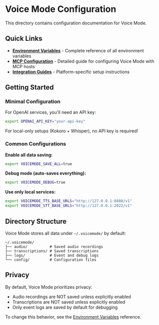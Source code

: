 # Voice Mode Configuration

This directory contains configuration documentation for Voice Mode.

## Quick Links

- **[Environment Variables](environment.md)** - Complete reference of all environment variables
- **[MCP Configuration](../configuration.md)** - Detailed guide for configuring Voice Mode with MCP hosts
- **[Integration Guides](../integrations/README.md)** - Platform-specific setup instructions

## Getting Started

### Minimal Configuration

For OpenAI services, you'll need an API key:

```bash
export OPENAI_API_KEY="your-api-key"
```

For local-only setups (Kokoro + Whisper), no API key is required!

### Common Configurations

**Enable all data saving:**
```bash
export VOICEMODE_SAVE_ALL=true
```

**Debug mode (auto-saves everything):**
```bash
export VOICEMODE_DEBUG=true
```

**Use only local services:**
```bash
export VOICEMODE_TTS_BASE_URLS="http://127.0.0.1:8880/v1"
export VOICEMODE_STT_BASE_URLS="http://127.0.0.1:2022/v1"
```

## Directory Structure

Voice Mode stores all data under `~/.voicemode/` by default:

```
~/.voicemode/
├── audio/          # Saved audio recordings
├── transcriptions/ # Saved transcriptions
├── logs/           # Event and debug logs
└── config/         # Configuration files
```

## Privacy

By default, Voice Mode prioritizes privacy:
- Audio recordings are NOT saved unless explicitly enabled
- Transcriptions are NOT saved unless explicitly enabled
- Only event logs are saved by default for debugging

To change this behavior, see the [Environment Variables](environment.md) reference.